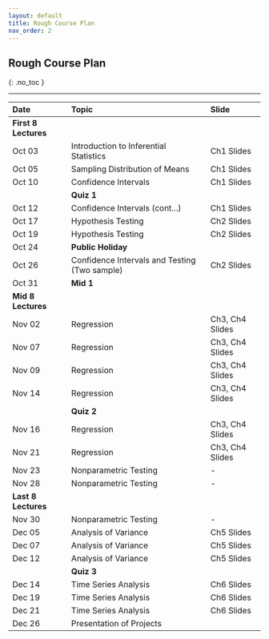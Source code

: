 ```yaml
---
layout: default
title: Rough Course Plan
nav_order: 2
---
```


## Rough Course Plan
{: .no_toc }


---

| Date       | Topic                                                         | Slide     |
|:-----------|:--------------------------------------------------------------|:----------|
| **First 8 Lectures**                                                       |           |
| Oct 03     | Introduction to Inferential Statistics                        | Ch1 Slides |
| Oct 05     | Sampling Distribution of Means                                 | Ch1 Slides |
| Oct 10     | Confidence Intervals                                           | Ch1 Slides |
|            | **Quiz 1**                                                    |           |
| Oct 12     | Confidence Intervals (cont...)                                 | Ch1 Slides |
| Oct 17     | Hypothesis Testing                                             | Ch2 Slides |
| Oct 19     | Hypothesis Testing                                             | Ch2 Slides |
| Oct 24     | **Public Holiday**                                             |           |
| Oct 26     | Confidence Intervals and Testing (Two sample)                  | Ch2 Slides |
| Oct 31     | **Mid 1**                                                      |           |
| **Mid 8 Lectures**                                                          |           |
| Nov 02     | Regression                                                     | Ch3, Ch4 Slides |
| Nov 07     | Regression                                                     | Ch3, Ch4 Slides |
| Nov 09     | Regression                                                     | Ch3, Ch4 Slides |
| Nov 14     | Regression                                                     | Ch3, Ch4 Slides |
|            | **Quiz 2**                                                    |           |
| Nov 16     | Regression                                                     | Ch3, Ch4 Slides |
| Nov 21     | Regression                                                     | Ch3, Ch4 Slides |
| Nov 23     | Nonparametric Testing                                          | - |
| Nov 28     | Nonparametric Testing                                          | - |
| **Last 8 Lectures**                                                         |           |
| Nov 30     | Nonparametric Testing                                          | - |
| Dec 05     | Analysis of Variance                                           | Ch5 Slides |
| Dec 07     | Analysis of Variance                                           | Ch5 Slides |
| Dec 12     | Analysis of Variance                                           | Ch5 Slides |
|            | **Quiz 3**                                                    |           |
| Dec 14     | Time Series Analysis                                           | Ch6 Slides |
| Dec 19     | Time Series Analysis                                           | Ch6 Slides |
| Dec 21     | Time Series Analysis                                           | Ch6 Slides |
| Dec 26     | Presentation of Projects                                       |           |



